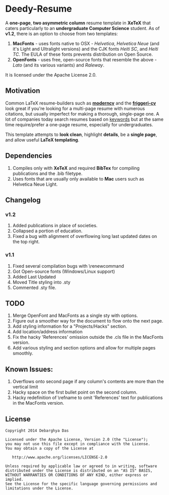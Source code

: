 Deedy-Resume
=========================

A **one-page**, **two asymmetric column** resume template in **XeTeX** that caters particularly to an **undergraduate Computer Science** student.
As of **v1.2**, there is an option to choose from two templates:

1. **MacFonts** - uses fonts native to OSX - *Helvetica*, *Helvetica Neue* (and it's Light and Ultralight versions) and the CJK fonts *Heiti SC*, and *Heiti TC*. The EULA of these fonts prevents distribution on Open Source.
2. **OpenFonts** - uses free, open-source fonts that resemble the above - *Lato* (and its various variants) and *Raleway*.

It is licensed under the Apache License 2.0.

## Motivation

Common LaTeX resume-builders such as [**moderncv**](http://www.latextemplates.com/template/moderncv-cv-and-cover-letter)  and the [**friggeri-cv**](https://github.com/afriggeri/cv) look great if you're looking for a multi-page resume with numerous citations, but usually imperfect for making a thorough, single-page one. A lot of companies today search resumes based on [keywords](http://www.businessinsider.com/most-big-companies-have-a-tracking-system-that-scans-your-resume-for-keywords-2012-1) but at the same time require/prefer a one-page resume, especially for undergraduates. 

This template attempts to **look clean**, highlight **details**, be a **single page**, and allow useful **LaTeX templating**.

## Dependencies

1. Compiles only with **XeTeX** and required **BibTex** for compiling publications and the .bib filetype.
2. Uses fonts that are usually only available to **Mac** users such as Helvetica Neue Light.

## Changelog
### v1.2
 1. Added publications in place of societies.
 2. Collapsed a portion of education.
 3. Fixed a bug with alignment of overflowing long last updated dates on the top right. 

### v1.1
 1. Fixed several compilation bugs with \renewcommand
 2. Got Open-source fonts (Windows/Linux support)
 3. Added Last Updated
 4. Moved Title styling into .sty
 5. Commented .sty file.

## TODO
1. Merge OpenFont and MacFonts as a single sty with options.
2. Figure out a smoother way for the document to flow onto the next page.
3. Add styling information for a "Projects/Hacks" section.
4. Add location/address information
5. Fix the hacky 'References' omission outside the .cls file in the MacFonts version.
6. Add various styling and section options and allow for multiple pages smoothly.

## Known Issues:
1. Overflows onto second page if any column's contents are more than the vertical limit
2. Hacky space on the first bullet point on the second column.
3. Hacky redefinition of \refname to omit 'References' text for publications in the MacFonts version.

## License
    Copyright 2014 Debarghya Das

    Licensed under the Apache License, Version 2.0 (the "License");
    you may not use this file except in compliance with the License.
    You may obtain a copy of the License at

       http://www.apache.org/licenses/LICENSE-2.0

    Unless required by applicable law or agreed to in writing, software
    distributed under the License is distributed on an "AS IS" BASIS,
    WITHOUT WARRANTIES OR CONDITIONS OF ANY KIND, either express or implied.
    See the License for the specific language governing permissions and
    limitations under the License.
